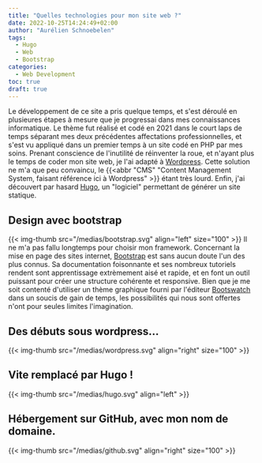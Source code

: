 ```yaml
---
title: "Quelles technologies pour mon site web ?"
date: 2022-10-25T14:24:49+02:00
author: "Aurélien Schnoebelen"
tags: 
  - Hugo
  - Web
  - Bootstrap
categories: 
  - Web Development
toc: true
draft: true
---
```

Le développement de ce site a pris quelque temps, et s'est déroulé en plusieures étapes à mesure que je progressai dans mes connaissances informatique. Le thème fut réalisé et codé en 2021 dans le court laps de temps séparant mes deux précédentes affectations professionnelles, et s'est vu appliqué dans un premier temps à un site codé en PHP par mes soins. Prenant conscience de l'inutilité de réinventer la roue, et n'ayant plus le temps de coder mon site web, je l'ai adapté à [Wordpress](https://fr.wordpress.org/). Cette solution ne m'a que peu convaincu, le {{<abbr "CMS" "Content Management System, faisant référence ici à Wordpress" >}} étant très lourd. Enfin, j'ai découvert par hasard [Hugo](https://gohugo.io/), un "logiciel" permettant de générer un site statique.

## Design avec bootstrap
{{< img-thumb src="/medias/bootstrap.svg" align="left" size="100" >}}
Il ne m'a pas fallu longtemps pour choisir mon framework. Concernant la mise en page des sites internet, [Bootstrap](https://getbootstrap.com/) est sans aucun doute l'un des plus connus. Sa documentation foisonnante et ses nombreux tutoriels rendent sont apprentissage extrèmement aisé et rapide, et en font un outil puissant pour créer une structure cohérente et responsive. Bien que je me soit contenté d'utiliser un thème graphique fourni par l'éditeur [Bootswatch](https://bootswatch.com/) dans un soucis de gain de temps, les possibilités qui nous sont offertes n'ont pour seules limites l'imagination.

## Des débuts sous wordpress...
{{< img-thumb src="/medias/wordpress.svg" align="right" size="100" >}}


## Vite remplacé par Hugo !
{{< img-thumb src="/medias/hugo.svg" align="left" >}}

## Hébergement sur GitHub, avec mon nom de domaine.
{{< img-thumb src="/medias/github.svg" align="right" size="100" >}}


